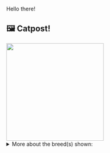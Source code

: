 Hello there!



## 🖼️ Catpost!

<sub>
    <img src="https://cdn2.thecatapi.com/images/0SxW2SQ_S.jpg" height="256">
</sub>


<details>
<summary>More about the breed(s) shown:</summary>

Breed: York Chocolate

Description: York Chocolate cats are known to be true lap cats with a sweet temperament. They love to be cuddled and petted. Their curious nature makes them follow you all the time and participate in almost everything you do, even if it's related to water: unlike many other cats, York Chocolates love it.

Links:
<ul>
  <li>CFA None available</li>
  <li>Wikipedia https://en.wikipedia.org/wiki/York_Chocolate</li>
</ul> 

</details>
